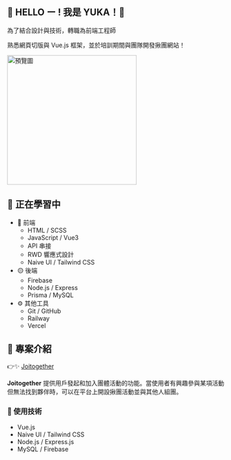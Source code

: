 ## 👋 HELLO ー ! 我是 YUKA！👋

為了結合設計與技術，轉職為前端工程師

熟悉網頁切版與 Vue.js 框架，並於培訓期間與團隊開發揪團網站！

<img src="https://i.imgur.com/cs5DDlE.gif" alt="預覽圖" width="300" />


## 📖 正在學習中 
- 🔵 前端
  - HTML / SCSS
  - JavaScript / Vue3
  - API 串接
  - RWD 響應式設計
  - Naive UI / Tailwind CSS
- 🟡 後端
  - Firebase
  - Node.js / Express
  - Prisma / MySQL
- ⚙️ 其他工具
  - Git / GitHub
  - Railway
  - Vercel

## 💼 專案介紹 
👉✨ [Joitogether](https://joitogether.com/home)

**Joitogether** 提供用戶發起和加入團體活動的功能。當使用者有興趣參與某項活動但無法找到夥伴時，可以在平台上開設揪團活動並與其他人組團。

### 🔩 使用技術 
- Vue.js
- Naive UI / Tailwind CSS
- Node.js / Express.js
- MySQL / Firebase


<!--
**yucochann/yucochann** is a ✨ _special_ ✨ repository because its `README.md` (this file) appears on your GitHub profile.

Here are some ideas to get you started:

- 🔭 I’m currently working on ...
- 🌱 I’m currently learning ...
- 👯 I’m looking to collaborate on ...
- 🤔 I’m looking for help with ...
- 💬 Ask me about ...
- 📫 How to reach me: ...
- 😄 Pronouns: ...
- ⚡ Fun fact: ...
-->
